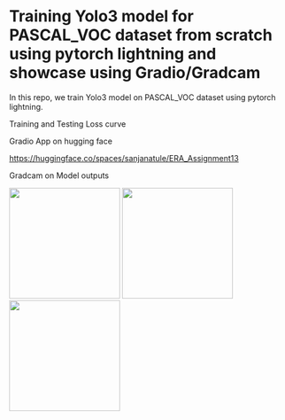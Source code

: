 
# Training Yolo3 model for PASCAL_VOC dataset from scratch using pytorch lightning and showcase using Gradio/Gradcam

In this repo, we train Yolo3 model on PASCAL_VOC dataset using pytorch lightning.


Training and Testing Loss curve




Gradio App on hugging face

https://huggingface.co/spaces/sanjanatule/ERA_Assignment13


Gradcam on Model outputs

<img src="https://github.com/santule/ERA/assets/20509836/33262824-36bb-43e9-9dca-14f1720ac11b" width=200 height=200>
<img src="https://github.com/santule/ERA/assets/20509836/18fd0909-4d35-42ed-bac6-9b0e8563de21" width=200 height=200>
<img src="https://github.com/santule/ERA/assets/20509836/dafedb11-bdb9-439c-bdcb-440b01677cc0" width=200 height=200>
